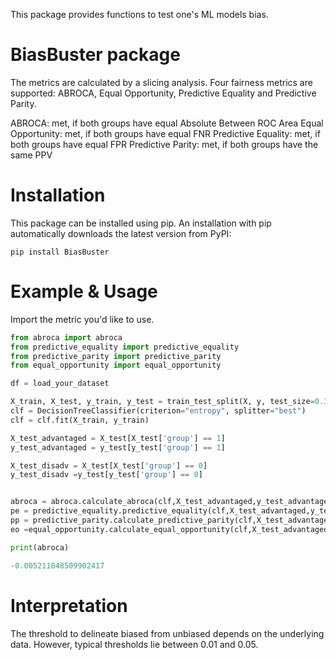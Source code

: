 This package provides functions to test one's ML models bias.

# BiasBuster package
The metrics are calculated by a slicing analysis. Four fairness metrics are supported: ABROCA, Equal Opportunity, Predictive Equality and Predictive Parity.

ABROCA: met, if both groups have equal Absolute Between ROC Area
Equal Opportunity: met, if both groups have equal FNR
Predictive Equality: met, if both groups have equal FPR
Predictive Parity: met, if both groups have the same PPV

# Installation
This package can be installed using pip.
An installation with pip automatically downloads the latest version from PyPI:
```
pip install BiasBuster
```

# Example & Usage

Import the metric you'd like to use.

```python
from abroca import abroca
from predictive_equality import predictive_equality
from predictive_parity import predictive_parity
from equal_opportunity import equal_opportunity

df = load_your_dataset

X_train, X_test, y_train, y_test = train_test_split(X, y, test_size=0.3)
clf = DecisionTreeClassifier(criterion="entropy", splitter="best")
clf = clf.fit(X_train, y_train)

X_test_advantaged = X_test[X_test['group'] == 1]
y_test_advantaged = y_test[y_test['group'] == 1]

X_test_disadv = X_test[X_test['group'] == 0]
y_test_disadv =y_test[y_test['group'] == 0]


abroca = abroca.calculate_abroca(clf,X_test_advantaged,y_test_advantaged, X_test_disadv, y_test_disadv)
pe = predictive_equality.predictive_equality(clf,X_test_advantaged,y_test_advantaged, X_test_disadv, y_test_disadv)
pp = predictive_parity.calculate_predictive_parity(clf,X_test_advantaged,y_test_advantaged, X_test_disadv, y_test_disadv)
eo =equal_opportunity.calculate_equal_opportunity(clf,X_test_advantaged,y_test_advantaged, X_test_disadv, y_test_disadv)

print(abroca)

-0.005211848509902417

```

# Interpretation

The threshold to delineate biased from unbiased depends on the underlying data.
However, typical thresholds lie between 0.01 and 0.05.
